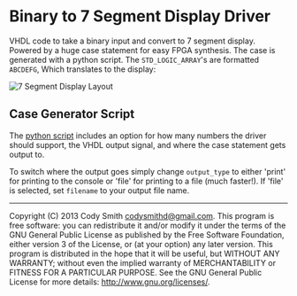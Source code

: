 Binary to 7 Segment Display Driver
==========================

VHDL code to take a binary input and convert to 7 segment display. Powered by a huge case statement for easy FPGA synthesis. The case is generated with a python script. The `STD_LOGIC_ARRAY`'s are formatted `ABCDEFG`, Which translates to the display:

![7 Segment Display Layout](http://i.imgur.com/TiB0U5R.png)

Case Generator Script
----------------------------
The [python script](output_case_generator.py) includes an option for how many numbers the driver should support, the VHDL output signal, and where the case statement gets output to. 

To switch where the output goes simply change `output_type` to either 'print' for printing to the console or 'file' for printing to a file (much faster!). If 'file' is selected, set `filename` to your output file name.



- - -
Copyright (C) 2013 Cody Smith codysmithd@gmail.com. This program is free software: you can redistribute it and/or modify it under the terms of the GNU General Public License as published by the Free Software Foundation, either version 3 of the License, or (at your option) any later version. This program is distributed in the hope that it will be useful, but WITHOUT ANY WARRANTY; without even the implied warranty of MERCHANTABILITY or FITNESS FOR A PARTICULAR PURPOSE. See the GNU General Public License for more details: http://www.gnu.org/licenses/.
